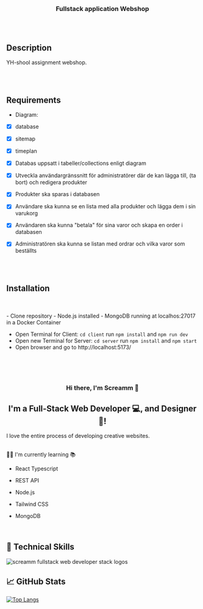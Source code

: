 <p align="center">

</p>
<br>

<h3 align="center">
  Fullstack application Webshop
</h3>
<br>
<br>

<h2> Description </h2>

YH-shool assignment webshop.

<br>
<br>
<h2>Requirements</h2>

- Diagram:
- [x] database
- [x] sitemap
- [x] timeplan

- [x] Databas uppsatt i tabeller/collections enligt diagram

- [x] Utveckla användargränssnitt för administratörer där de kan lägga till, (ta bort) och redigera produkter

- [x] Produkter ska sparas i databasen

- [x] Användare ska kunna se en lista med alla produkter och lägga dem i sin varukorg

- [x] Användaren ska kunna "betala" för sina varor och skapa en order i databasen

- [x] Administratören ska kunna se listan med ordrar och vilka varor som beställts

<br>
<br>

<h2>Installation</h2>
<br>
<br>
- Clone repository 
- Node.js installed
- MongoDB running at localhos:27017 in a Docker Container

- Open Terminal for Client: `cd client` run `npm install` and `npm run dev`
- Open new Terminal for Server: `cd server` run `npm install` and `npm start`
- Open browser and go to http://localhost:5173/
  
  
<br>
<br>
<br>

<h3 align="center">
Hi there, I'm Screamm 👋
</h3>

<h2 align="center">
I'm a Full-Stack Web Developer 💻, and Designer 🎨!
</h2> 

I love the entire process of developing creative websites. 


<br>
👨‍🎓 I'm currently learning 📚

- React Typescript
- REST API
- Node.js
- Tailwind CSS
- MongoDB

  <br>
  

## 💼 Technical Skills

  <img src="https://raw.githubusercontent.com/screamm/MonkeySearch/main/Fullstack%20web%20Screamm%20Dark%20bg.png" alt="screamm fullstack web developer stack logos">


<br>

## 📈 GitHub Stats 

[![Top Langs](https://github-readme-stats.vercel.app/api/top-langs/?username=screamm&layout=compact)](https://github.com/screamm)


<br>
